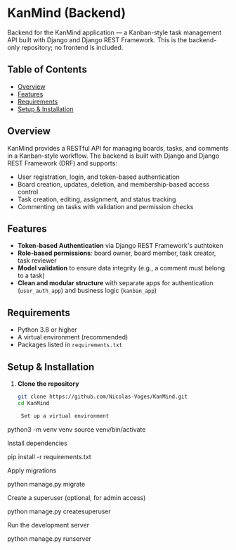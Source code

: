 # KanMind (Backend)

Backend for the KanMind application — a Kanban-style task management API built with Django and Django REST Framework. This is the backend-only repository; no frontend is included.

## Table of Contents

- [Overview](#overview)  
- [Features](#features)  
- [Requirements](#requirements)  
- [Setup & Installation](#setup--installation)  

## Overview

KanMind provides a RESTful API for managing boards, tasks, and comments in a Kanban-style workflow. The backend is built with Django and Django REST Framework (DRF) and supports:

- User registration, login, and token-based authentication  
- Board creation, updates, deletion, and membership-based access control  
- Task creation, editing, assignment, and status tracking  
- Commenting on tasks with validation and permission checks  

## Features

- **Token-based Authentication** via Django REST Framework's authtoken  
- **Role-based permissions**: board owner, board member, task creator, task reviewer  
- **Model validation** to ensure data integrity (e.g., a comment must belong to a task)  
- **Clean and modular structure** with separate apps for authentication (`user_auth_app`) and business logic (`kanban_app`)

## Requirements

- Python 3.8 or higher  
- A virtual environment (recommended)  
- Packages listed in `requirements.txt`

## Setup & Installation

1. **Clone the repository**  
   ```bash
   git clone https://github.com/Nicolas-Voges/KanMind.git
   cd KanMind

    Set up a virtual environment

python3 -m venv venv
source venv/bin/activate

Install dependencies

pip install -r requirements.txt

Apply migrations

python manage.py migrate

Create a superuser (optional, for admin access)

python manage.py createsuperuser

Run the development server

python manage.py runserver
